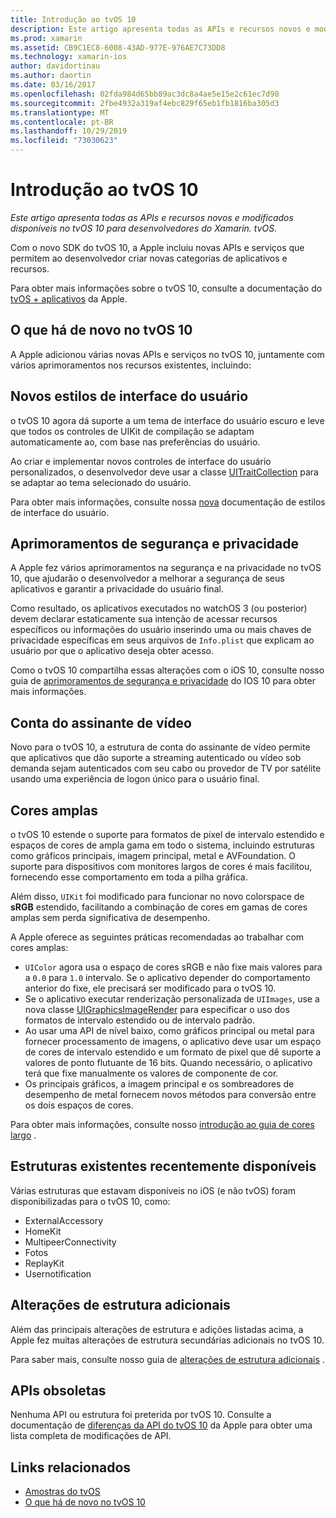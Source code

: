 ```yaml
---
title: Introdução ao tvOS 10
description: Este artigo apresenta todas as APIs e recursos novos e modificados disponíveis no tvOS 10 para desenvolvedores do Xamarin. tvOS.
ms.prod: xamarin
ms.assetid: CB9C1EC8-6008-43AD-977E-976AE7C73DD8
ms.technology: xamarin-ios
author: davidortinau
ms.author: daortin
ms.date: 03/16/2017
ms.openlocfilehash: 02fda984d65bb89ac3dc8a4ae5e15e2c61ec7d90
ms.sourcegitcommit: 2fbe4932a319af4ebc829f65eb1fb1816ba305d3
ms.translationtype: MT
ms.contentlocale: pt-BR
ms.lasthandoff: 10/29/2019
ms.locfileid: "73030623"
---
```

# <a name="introduction-to-tvos-10"></a>Introdução ao tvOS 10

_Este artigo apresenta todas as APIs e recursos novos e modificados disponíveis no tvOS 10 para desenvolvedores do Xamarin. tvOS._

Com o novo SDK do tvOS 10, a Apple incluiu novas APIs e serviços que permitem ao desenvolvedor criar novas categorias de aplicativos e recursos. 

Para obter mais informações sobre o tvOS 10, consulte a documentação do [tvOS + aplicativos](https://developer.apple.com/tvos/) da Apple.

## <a name="whats-new-in-tvos-10"></a>O que há de novo no tvOS 10

A Apple adicionou várias novas APIs e serviços no tvOS 10, juntamente com vários aprimoramentos nos recursos existentes, incluindo:

## <a name="new-user-interface-styles"></a>Novos estilos de interface do usuário

o tvOS 10 agora dá suporte a um tema de interface do usuário escuro e leve que todos os controles de UIKit de compilação se adaptam automaticamente ao, com base nas preferências do usuário.

Ao criar e implementar novos controles de interface do usuário personalizados, o desenvolvedor deve usar a classe [UITraitCollection](https://developer.apple.com/reference/uikit/uitraitcollection) para se adaptar ao tema selecionado do usuário.

Para obter mais informações, consulte nossa [nova](~/ios/tvos/platform/user-interface-styles.md) documentação de estilos de interface do usuário.

## <a name="security-and-privacy-enhancements"></a>Aprimoramentos de segurança e privacidade

A Apple fez vários aprimoramentos na segurança e na privacidade no tvOS 10, que ajudarão o desenvolvedor a melhorar a segurança de seus aplicativos e garantir a privacidade do usuário final.

Como resultado, os aplicativos executados no watchOS 3 (ou posterior) devem declarar estaticamente sua intenção de acessar recursos específicos ou informações do usuário inserindo uma ou mais chaves de privacidade específicas em seus arquivos de `Info.plist` que explicam ao usuário por que o aplicativo deseja obter acesso.

Como o tvOS 10 compartilha essas alterações com o iOS 10, consulte nosso guia de [aprimoramentos de segurança e privacidade](~/ios/app-fundamentals/security-privacy.md) do IOS 10 para obter mais informações.

## <a name="video-subscriber-account"></a>Conta do assinante de vídeo

Novo para o tvOS 10, a estrutura de conta do assinante de vídeo permite que aplicativos que dão suporte a streaming autenticado ou vídeo sob demanda sejam autenticados com seu cabo ou provedor de TV por satélite usando uma experiência de logon único para o usuário final.

<!--To find out more, please see our [Video Subscriber Account](~/ios/platform-features/introduction-to-ios10/video-subscriber-account/) guide.-->

## <a name="wide-color"></a>Cores amplas

o tvOS 10 estende o suporte para formatos de pixel de intervalo estendido e espaços de cores de ampla gama em todo o sistema, incluindo estruturas como gráficos principais, imagem principal, metal e AVFoundation. O suporte para dispositivos com monitores largos de cores é mais facilitou, fornecendo esse comportamento em toda a pilha gráfica.

Além disso, `UIKit` foi modificado para funcionar no novo colorspace de **sRGB** estendido, facilitando a combinação de cores em gamas de cores amplas sem perda significativa de desempenho.

A Apple oferece as seguintes práticas recomendadas ao trabalhar com cores amplas:

- `UIColor` agora usa o espaço de cores sRGB e não fixe mais valores para a `0.0` para `1.0` intervalo. Se o aplicativo depender do comportamento anterior do fixe, ele precisará ser modificado para o tvOS 10.
- Se o aplicativo executar renderização personalizada de `UIImages`, use a nova classe [UIGraphicsImageRender](https://developer.apple.com/reference/uikit/uigraphicsimagerenderer) para especificar o uso dos formatos de intervalo estendido ou de intervalo padrão.
- Ao usar uma API de nível baixo, como gráficos principal ou metal para fornecer processamento de imagens, o aplicativo deve usar um espaço de cores de intervalo estendido e um formato de pixel que dê suporte a valores de ponto flutuante de 16 bits. Quando necessário, o aplicativo terá que fixe manualmente os valores de componente de cor.
- Os principais gráficos, a imagem principal e os sombreadores de desempenho de metal fornecem novos métodos para conversão entre os dois espaços de cores.

Para obter mais informações, consulte nosso [introdução ao guia de cores largo](~/ios/platform/wide-color.md) .

## <a name="newly-available-existing-frameworks"></a>Estruturas existentes recentemente disponíveis

Várias estruturas que estavam disponíveis no iOS (e não tvOS) foram disponibilizadas para o tvOS 10, como:

- ExternalAccessory
- HomeKit
- MultipeerConnectivity
- Fotos
- ReplayKit
- Usernotification

## <a name="additional-framework-changes"></a>Alterações de estrutura adicionais

Além das principais alterações de estrutura e adições listadas acima, a Apple fez muitas alterações de estrutura secundárias adicionais no tvOS 10.

Para saber mais, consulte nosso guia de [alterações de estrutura adicionais](~/ios/tvos/platform/introduction-to-tvos10/additional-framework-changes.md) .

## <a name="deprecated-apis"></a>APIs obsoletas

Nenhuma API ou estrutura foi preterida por tvOS 10. Consulte a documentação de [diferenças da API do tvOS 10](https://developer.apple.com/library/prerelease/content/releasenotes/General/tvOS10APIDiffs/index.html) da Apple para obter uma lista completa de modificações de API.

## <a name="related-links"></a>Links relacionados

- [Amostras do tvOS](https://docs.microsoft.com/samples/browse/?products=xamarin&term=Xamarin.iOS+tvOS)
- [O que há de novo no tvOS 10](https://developer.apple.com/library/prerelease/content/releasenotes/General/WhatsNewinTVOS/Articles/tvOS10.html#//apple_ref/doc/uid/TP40017259-SW1)
